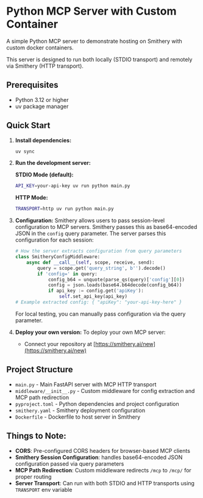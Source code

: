 # Python MCP Server with Custom Container

A simple Python MCP server to demonstrate hosting on Smithery with custom docker containers.

This server is designed to run both locally (STDIO transport) and remotely via Smithery (HTTP transport).

## Prerequisites

- Python 3.12 or higher
- uv package manager

## Quick Start

1. **Install dependencies:**
   ```bash
   uv sync
   ```
   
2. **Run the development server:**

   **STDIO Mode (default):**
   ```bash
   API_KEY=your-api-key uv run python main.py
   ```

   **HTTP Mode:**
   ```bash
   TRANSPORT=http uv run python main.py
   ```

3. **Configuration:**
   Smithery allows users to pass session-level configuration to MCP servers. Smithery passes this as base64-encoded JSON in the `config` query parameter. The server parses this configuration for each session:
   
   ```python
   # How the server extracts configuration from query parameters
   class SmitheryConfigMiddleware:
       async def __call__(self, scope, receive, send):
           query = scope.get('query_string', b'').decode()
           if 'config=' in query:
               config_b64 = unquote(parse_qs(query)['config'][0])
               config = json.loads(base64.b64decode(config_b64))
               if api_key := config.get('apiKey'):
                   self.set_api_key(api_key)
   # Example extracted config: { "apiKey": "your-api-key-here" }
   ```

   For local testing, you can manually pass configuration via the query parameter.

4. **Deploy your own version:**
   To deploy your own MCP server:
   - Connect your repository at [https://smithery.ai/new](https://smithery.ai/new)

## Project Structure

- `main.py` - Main FastAPI server with MCP HTTP transport
- `middleware/__init__.py` - Custom middleware for config extraction and MCP path redirection
- `pyproject.toml` - Python dependencies and project configuration
- `smithery.yaml` - Smithery deployment configuration
- `Dockerfile` - Dockerfile to host server in Smithery

## Things to Note:

- **CORS**: Pre-configured CORS headers for browser-based MCP clients
- **Smithery Session Configuration**: handles base64-encoded JSON configuration passed via query parameters
- **MCP Path Redirection**: Custom middleware redirects `/mcp` to `/mcp/` for proper routing
- **Server Transport**: Can run with both STDIO and HTTP transports using `TRANSPORT` env variable
